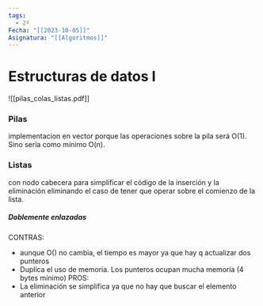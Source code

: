 ```yaml
---
tags:
  - 2º
Fecha: "[[2023-10-05]]"
Asignatura: "[[Algoritmos]]"
---
```

# Estructuras de datos I

![[pilas_colas_listas.pdf]]


### Pilas
implementacion en vector porque las operaciones sobre la pila será O(1). Sino sería como mínimo O(n).

### Listas
con nodo cabecera para simplificar el código de la inserción y la eliminación eliminando el caso de tener que operar sobre el comienzo de la lista.

##### Doblemente enlazadas
CONTRAS:
* aunque O() no cambia, el tiempo es mayor ya que hay q actualizar dos punteros
* Duplica el uso de memoria. Los punteros ocupan mucha memoria (4 bytes mínimo)
PROS:
* La eliminación se simplifica ya que no hay que buscar el elemento anterior